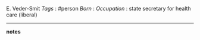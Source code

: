E. Veder-Smit
*Tags* : #person 
*Born* :
*Occupation* : state secretary for health care (liberal)

---
**notes**